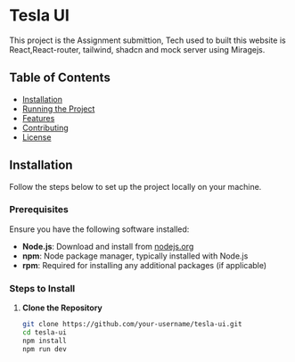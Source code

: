 # Tesla UI

This project is the Assignment submittion, Tech used to built this website is  React,React-router, tailwind, shadcn and mock server using Miragejs.

## Table of Contents

- [Installation](#installation)
- [Running the Project](#running-the-project)
- [Features](#features)
- [Contributing](#contributing)
- [License](#license)

## Installation

Follow the steps below to set up the project locally on your machine.

### Prerequisites

Ensure you have the following software installed:

- **Node.js**: Download and install from [nodejs.org](https://nodejs.org/)
- **npm**: Node package manager, typically installed with Node.js
- **rpm**: Required for installing any additional packages (if applicable)

### Steps to Install

1. **Clone the Repository**

   ```bash
   git clone https://github.com/your-username/tesla-ui.git
   cd tesla-ui
   npm install
   npm run dev
